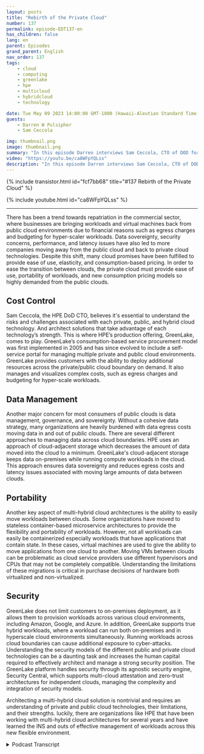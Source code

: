 ```yaml
---
layout: posts
title: "Rebirth of the Private Cloud"
number: 137
permalink: episode-EDT137-en
has_children: false
lang: en
parent: Episodes
grand_parent: English
nav_order: 137
tags:
    - cloud
    - computing
    - greenlake
    - hpe
    - multicloud
    - hybridcloud
    - technology

date: Tue May 09 2023 14:00:00 GMT-1000 (Hawaii-Aleutian Standard Time)
guests:
    - Darren W Pulsipher
    - Sam Ceccola

img: thumbnail.png
image: thumbnail.png
summary: "In this episode Darren interviews Sam Ceccola, CTO of DOD for HPE about the new business and technology models changing the way organizations consume hybrid cloud."
video: "https://youtu.be/ca8WFpYQLss"
description: "In this episode Darren interviews Sam Ceccola, CTO of DOD for HPE about the new business and technology models changing the way organizations consume hybrid cloud."
---
```


<div>
{% include transistor.html id="fcf7bb68" title="#137 Rebirth of the Private Cloud" %}

{% include youtube.html id="ca8WFpYQLss" %}
</div>

---

There has been a trend towards repatriation in the commercial sector, where businesses are bringing workloads and virtual machines back from public cloud environments due to financial reasons such as egress charges and budgeting for hyper-scaler workloads. Data sovereignty, security concerns, performance, and latency issues have also led to more companies moving away from the public cloud and back to private cloud technologies. Despite this shift, many cloud promises have been fulfilled to provide ease of use, elasticity, and consumption-based pricing. In order to ease the transition between clouds, the private cloud must provide ease of use, portability of workloads, and new consumption pricing models so highly demanded from the public clouds.

## Cost Control

Sam Ceccola, the HPE DoD CTO, believes it's essential to understand the risks and challenges associated with each private, public, and hybrid cloud technology. And architect solutions that take advantage of each technology’s strength. This is where HPE’s production offering, GreenLake, comes to play. GreenLake’s consumption-based service procurement model was first implemented in 2005 and has since evolved to include a self-service portal for managing multiple private and public cloud environments. GreenLake provides customers with the ability to deploy additional resources across the private/public cloud boundary on demand. It also manages and visualizes complex costs, such as egress charges and budgeting for hyper-scale workloads.

## Data Management

Another major concern for most consumers of public clouds is data management, governance, and sovereignty. Without a cohesive data strategy, many organizations are heavily burdened with data egress costs moving data in and out of public clouds. There are several different approaches to managing data across cloud boundaries. HPE uses an approach of cloud-adjacent storage which decreases the amount of data moved into the cloud to a minimum. GreenLake's cloud-adjacent storage keeps data on-premises while running compute workloads in the cloud. This approach ensures data sovereignty and reduces egress costs and latency issues associated with moving large amounts of data between clouds.

## Portability

Another key aspect of multi-hybrid cloud architectures is the ability to easily move workloads between clouds. Some organizations have moved to stateless container-based microservice architectures to provide the flexibility and portability of workloads. However, not all workloads can easily be containerized especially workloads that have applications that contain state. In these cases, virtual machines are used to give the ability to move applications from one cloud to another.  Moving VMs between clouds can be problematic as cloud service providers use different hypervisors and CPUs that may not be completely compatible.  Understanding the limitations of these migrations is critical in purchase decisions of hardware both virtualized and non-virtualized.

## Security

GreenLake does not limit customers to on-premises deployment, as it allows them to provision workloads across various cloud environments, including Amazon, Google, and Azure. In addition, GreenLake supports true hybrid workloads, where a workload can run both on-premises and in hyperscale cloud environments simultaneously. Running workloads across cloud boundaries can cause additional exposure to cyber-attacks. Understanding the security models of the different public and private cloud technologies can be a daunting task and increases the human capital required to effectively architect and manage a strong security position. The GreenLake platform handles security through its agnostic security engine, Security Central, which supports multi-cloud attestation and zero-trust architectures for independent clouds, managing the complexity and integration of security models.

Architecting a multi-hybrid cloud solution is nontrivial and requires an understanding of private and public cloud technologies, their limitations, and their strengths. luckily, there are organizations like HPE that have been working with multi-hybrid cloud architectures for several years and have learned the INS and outs of effective management of workloads across this new flexible environment.



<details>
<summary> Podcast Transcript </summary>

<p></p>

</details>
